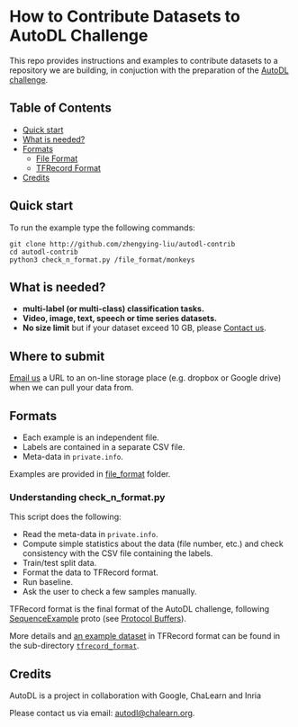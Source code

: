 # How to Contribute Datasets to AutoDL Challenge
This repo provides instructions and examples to contribute datasets to a repository we are building, in conjuction with the preparation of the [AutoDL challenge](http://autodl.chalearn.org).

## Table of Contents
- [Quick start](#quick-start)
- [What is needed?](#what-is-needed)
- [Formats](#formats)
	- [File Format](#file-format)
	- [TFRecord Format](#tfrecord-format)
- [Credits](#credits)

## Quick start

To run the example type the following commands:

```
git clone http://github.com/zhengying-liu/autodl-contrib
cd autodl-contrib
python3 check_n_format.py /file_format/monkeys
```

## What is needed?

* **multi-label (or multi-class) classification tasks.** 
* **Video, image, text, speech or time series datasets.**
* **No size limit** but if your dataset exceed 10 GB, please [Contact us](mailto:autodl@chalearn.org).


## Where to submit

[Email us](mailto:autodl@chalearn.org) a URL to an on-line storage place (e.g. dropbox or Google drive) when we can pull your data from.


## Formats

* Each example is an independent file.
* Labels are contained in a separate CSV file.
* Meta-data in `private.info`.

Examples are provided in [file_format](https://github.com/zhengying-liu/autodl-contrib/tree/master/file_format) folder.


### Understanding check_n_format.py

This script does the following:

* Read the meta-data in `private.info`.
* Compute simple statistics about the data (file number, etc.) and check consistency with the CSV file containing the labels.
* Train/test split data.
* Format the data to TFRecord format.
* Run baseline.
* Ask the user to check a few samples manually.

 
TFRecord format is the final format of the AutoDL challenge, following [SequenceExample](https://github.com/tensorflow/tensorflow/blob/master/tensorflow/core/example/example.proto#L92) proto (see [Protocol Buffers](https://developers.google.com/protocol-buffers/docs/overview)).

More details and [an example dataset](https://github.com/zhengying-liu/autodl-contrib/tree/master/tfrecord_format/mini-mnist) in TFRecord format can be found in the sub-directory [`tfrecord_format`](https://github.com/zhengying-liu/autodl-contrib/tree/master/tfrecord_format).


## Credits
AutoDL is a project in collaboration with Google, ChaLearn and Inria

Please contact us via email: autodl@chalearn.org.
